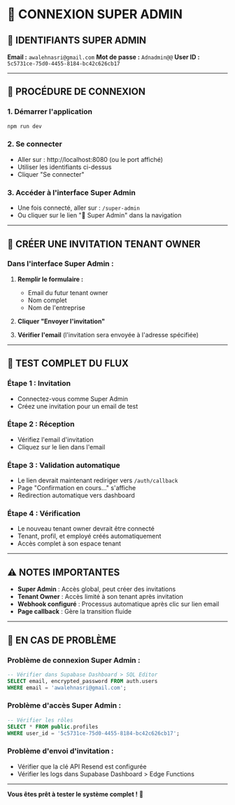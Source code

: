 # 🔐 CONNEXION SUPER ADMIN

## 👤 IDENTIFIANTS SUPER ADMIN

**Email :** `awalehnasri@gmail.com`
**Mot de passe :** `Adnadmin@@`
**User ID :** `5c5731ce-75d0-4455-8184-bc42c626cb17`

---

## 🚀 PROCÉDURE DE CONNEXION

### 1. **Démarrer l'application**
```bash
npm run dev
```

### 2. **Se connecter**
- Aller sur : http://localhost:8080 (ou le port affiché)
- Utiliser les identifiants ci-dessus
- Cliquer "Se connecter"

### 3. **Accéder à l'interface Super Admin**
- Une fois connecté, aller sur : `/super-admin`
- Ou cliquer sur le lien "👑 Super Admin" dans la navigation

---

## 📧 CRÉER UNE INVITATION TENANT OWNER

### Dans l'interface Super Admin :

1. **Remplir le formulaire :**
   - Email du futur tenant owner
   - Nom complet
   - Nom de l'entreprise

2. **Cliquer "Envoyer l'invitation"**

3. **Vérifier l'email** (l'invitation sera envoyée à l'adresse spécifiée)

---

## 🧪 TEST COMPLET DU FLUX

### Étape 1 : Invitation
- Connectez-vous comme Super Admin
- Créez une invitation pour un email de test

### Étape 2 : Réception
- Vérifiez l'email d'invitation
- Cliquez sur le lien dans l'email

### Étape 3 : Validation automatique
- Le lien devrait maintenant rediriger vers `/auth/callback`
- Page "Confirmation en cours..." s'affiche
- Redirection automatique vers dashboard

### Étape 4 : Vérification
- Le nouveau tenant owner devrait être connecté
- Tenant, profil, et employé créés automatiquement
- Accès complet à son espace tenant

---

## ⚠️ NOTES IMPORTANTES

- **Super Admin** : Accès global, peut créer des invitations
- **Tenant Owner** : Accès limité à son tenant après invitation
- **Webhook configuré** : Processus automatique après clic sur lien email
- **Page callback** : Gère la transition fluide

---

## 🔧 EN CAS DE PROBLÈME

### Problème de connexion Super Admin :
```sql
-- Vérifier dans Supabase Dashboard > SQL Editor
SELECT email, encrypted_password FROM auth.users 
WHERE email = 'awalehnasri@gmail.com';
```

### Problème d'accès Super Admin :
```sql
-- Vérifier les rôles
SELECT * FROM public.profiles 
WHERE user_id = '5c5731ce-75d0-4455-8184-bc42c626cb17';
```

### Problème d'envoi d'invitation :
- Vérifier que la clé API Resend est configurée
- Vérifier les logs dans Supabase Dashboard > Edge Functions

---

**Vous êtes prêt à tester le système complet !** 🚀
